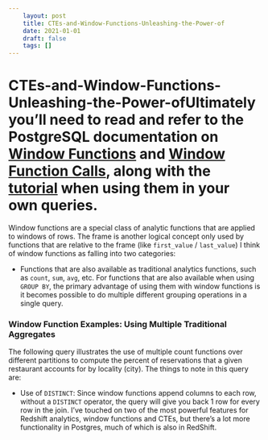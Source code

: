 ```yaml
---
 	layout: post
 	title: CTEs-and-Window-Functions-Unleashing-the-Power-of
 	date: 2021-01-01
 	draft: false
 	tags: []
---
```


# CTEs-and-Window-Functions-Unleashing-the-Power-ofUltimately you’ll need to read and refer to the PostgreSQL documentation on [Window Functions](http://www.postgresql.org/docs/8.4/static/functions-window.html) and [Window Function Calls](http://www.postgresql.org/docs/8.4/static/sql-expressions.html#SYNTAX-WINDOW-FUNCTIONS), along with the [tutorial](http://www.postgresql.org/docs/8.4/static/tutorial-window.html) when using them in your own queries.
Window functions are a special class of analytic functions that are applied to windows of rows.
The frame is another logical concept only used by functions that are relative to the frame (like `first_value` / `last_value`)
I think of window functions as falling into two categories:
- Functions that are also available as traditional analytics functions, such as `count`, `sum`, `avg`, etc.
For functions that are also available when using `GROUP BY`, the primary advantage of using them with window functions is it becomes possible to do multiple different grouping operations in a single query.
### Window Function Examples: Using Multiple Traditional Aggregates
The following query illustrates the use of multiple count functions over different partitions to compute the percent of reservations that a given restaurant accounts for by locality (city).
The things to note in this query are:
- Use of `DISTINCT`: Since window functions append columns to each row, without a `DISTINCT` operator, the query will give you back 1 row for every row in the join.
I’ve touched on two of the most powerful features for Redshift analytics, window functions and CTEs, but there’s a lot more functionality in Postgres, much of which is also in RedShift.
